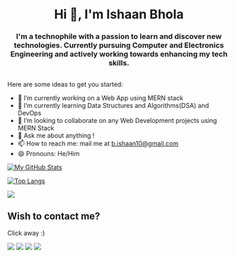 <h1 align="center">Hi 👋, I'm Ishaan Bhola</h1>
<h3 align=center>I'm a technophile with a passion to learn and discover new technologies. Currently pursuing Computer and Electronics Engineering and actively working towards enhancing my tech skills.</h3>

##
Here are some ideas to get you started:

- 🔭 I’m currently working on a Web App using MERN stack
- 🌱 I’m currently learning Data Structures and Algorithms(DSA) and DevOps
- 👯 I’m looking to collaborate on any Web Development projects using MERN Stack
- 💬 Ask me about anything !
- 📫 How to reach me: mail me at b.ishaan10@gmail.com
- 😄 Pronouns: He/Him


[![My GitHub Stats](https://github-readme-stats.vercel.app/api/?username=ishaan-10&count_private=true&theme=tokyonight&showicons=true&include_all_commits=true&count_private=true&hide=issues,stars)]()

[![Top Langs](https://github-readme-stats.vercel.app/api/top-langs/?username=ishaan-10&layout=compact&theme=tokyonight)](https://github.com/anuraghazra/github-readme-stats)


![](https://komarev.com/ghpvc/?username=ishaan-10)

## Wish to contact me?

Click away :)

<a href="https://www.linkedin.com/in/ishaan-bhola/"><img src="https://img.icons8.com/fluency/48/000000/linkedin.png"/></a>
<a href="mailto:b.ishaan10@gmail.com"><img src="https://img.icons8.com/fluency/48/000000/apple-mail.png"/></a>
<a href="https://www.instagram.com/ishaan.10_/"><img src="https://img.icons8.com/fluency/48/000000/instagram-new.png"/></a>
<a href="https://twitter.com/Ishaan10_/"><img src="https://img.icons8.com/color/48/000000/twitter--v1.png"/></a>

